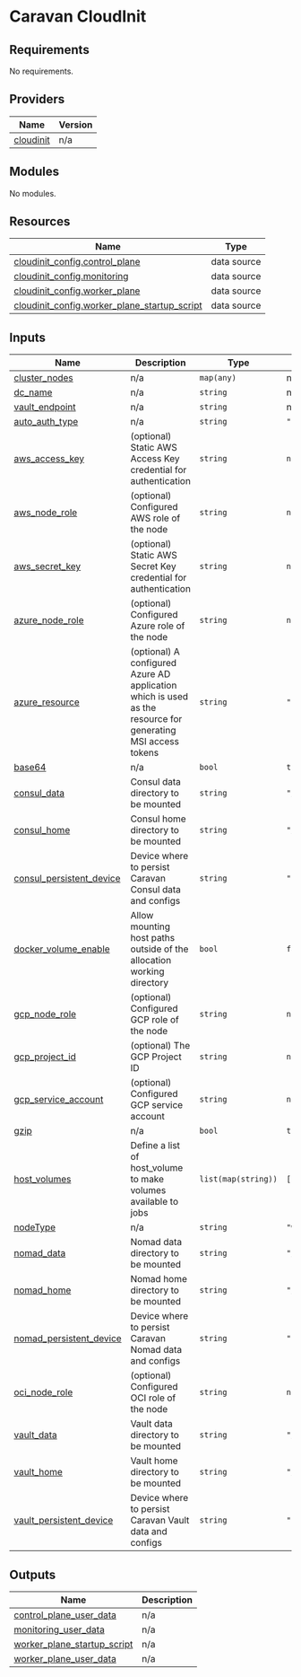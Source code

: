 # Caravan CloudInit

<!-- BEGINNING OF PRE-COMMIT-TERRAFORM DOCS HOOK -->
## Requirements

No requirements.

## Providers

| Name | Version |
|------|---------|
| <a name="provider_cloudinit"></a> [cloudinit](#provider\_cloudinit) | n/a |

## Modules

No modules.

## Resources

| Name | Type |
|------|------|
| [cloudinit_config.control_plane](https://registry.terraform.io/providers/hashicorp/cloudinit/latest/docs/data-sources/config) | data source |
| [cloudinit_config.monitoring](https://registry.terraform.io/providers/hashicorp/cloudinit/latest/docs/data-sources/config) | data source |
| [cloudinit_config.worker_plane](https://registry.terraform.io/providers/hashicorp/cloudinit/latest/docs/data-sources/config) | data source |
| [cloudinit_config.worker_plane_startup_script](https://registry.terraform.io/providers/hashicorp/cloudinit/latest/docs/data-sources/config) | data source |

## Inputs

| Name | Description | Type | Default | Required |
|------|-------------|------|---------|:--------:|
| <a name="input_cluster_nodes"></a> [cluster\_nodes](#input\_cluster\_nodes) | n/a | `map(any)` | n/a | yes |
| <a name="input_dc_name"></a> [dc\_name](#input\_dc\_name) | n/a | `string` | n/a | yes |
| <a name="input_vault_endpoint"></a> [vault\_endpoint](#input\_vault\_endpoint) | n/a | `string` | n/a | yes |
| <a name="input_auto_auth_type"></a> [auto\_auth\_type](#input\_auto\_auth\_type) | n/a | `string` | `""` | no |
| <a name="input_aws_access_key"></a> [aws\_access\_key](#input\_aws\_access\_key) | (optional) Static AWS Access Key credential for authentication | `string` | `null` | no |
| <a name="input_aws_node_role"></a> [aws\_node\_role](#input\_aws\_node\_role) | (optional) Configured AWS role of the node | `string` | `null` | no |
| <a name="input_aws_secret_key"></a> [aws\_secret\_key](#input\_aws\_secret\_key) | (optional) Static AWS Secret Key credential for authentication | `string` | `null` | no |
| <a name="input_azure_node_role"></a> [azure\_node\_role](#input\_azure\_node\_role) | (optional) Configured Azure role of the node | `string` | `null` | no |
| <a name="input_azure_resource"></a> [azure\_resource](#input\_azure\_resource) | (optional) A configured Azure AD application which is used as the resource for generating MSI access tokens | `string` | `"https://management.azure.com/"` | no |
| <a name="input_base64"></a> [base64](#input\_base64) | n/a | `bool` | `true` | no |
| <a name="input_consul_data"></a> [consul\_data](#input\_consul\_data) | Consul data directory to be mounted | `string` | `"/var/lib/consul"` | no |
| <a name="input_consul_home"></a> [consul\_home](#input\_consul\_home) | Consul home directory to be mounted | `string` | `"/etc/consul.d"` | no |
| <a name="input_consul_persistent_device"></a> [consul\_persistent\_device](#input\_consul\_persistent\_device) | Device where to persist Caravan Consul data and configs | `string` | `""` | no |
| <a name="input_docker_volume_enable"></a> [docker\_volume\_enable](#input\_docker\_volume\_enable) | Allow mounting host paths outside of the allocation working directory | `bool` | `false` | no |
| <a name="input_gcp_node_role"></a> [gcp\_node\_role](#input\_gcp\_node\_role) | (optional) Configured GCP role of the node | `string` | `null` | no |
| <a name="input_gcp_project_id"></a> [gcp\_project\_id](#input\_gcp\_project\_id) | (optional) The GCP Project ID | `string` | `null` | no |
| <a name="input_gcp_service_account"></a> [gcp\_service\_account](#input\_gcp\_service\_account) | (optional) Configured GCP service account | `string` | `null` | no |
| <a name="input_gzip"></a> [gzip](#input\_gzip) | n/a | `bool` | `true` | no |
| <a name="input_host_volumes"></a> [host\_volumes](#input\_host\_volumes) | Define a list of host\_volume to make volumes available to jobs | `list(map(string))` | `[]` | no |
| <a name="input_nodeType"></a> [nodeType](#input\_nodeType) | n/a | `string` | `"worker"` | no |
| <a name="input_nomad_data"></a> [nomad\_data](#input\_nomad\_data) | Nomad data directory to be mounted | `string` | `"/var/lib/nomad"` | no |
| <a name="input_nomad_home"></a> [nomad\_home](#input\_nomad\_home) | Nomad home directory to be mounted | `string` | `"/etc/nomad.d"` | no |
| <a name="input_nomad_persistent_device"></a> [nomad\_persistent\_device](#input\_nomad\_persistent\_device) | Device where to persist Caravan Nomad data and configs | `string` | `""` | no |
| <a name="input_oci_node_role"></a> [oci\_node\_role](#input\_oci\_node\_role) | (optional) Configured OCI role of the node | `string` | `null` | no |
| <a name="input_vault_data"></a> [vault\_data](#input\_vault\_data) | Vault data directory to be mounted | `string` | `"/var/lib/vault"` | no |
| <a name="input_vault_home"></a> [vault\_home](#input\_vault\_home) | Vault home directory to be mounted | `string` | `"/etc/vault.d"` | no |
| <a name="input_vault_persistent_device"></a> [vault\_persistent\_device](#input\_vault\_persistent\_device) | Device where to persist Caravan Vault data and configs | `string` | `""` | no |

## Outputs

| Name | Description |
|------|-------------|
| <a name="output_control_plane_user_data"></a> [control\_plane\_user\_data](#output\_control\_plane\_user\_data) | n/a |
| <a name="output_monitoring_user_data"></a> [monitoring\_user\_data](#output\_monitoring\_user\_data) | n/a |
| <a name="output_worker_plane_startup_script"></a> [worker\_plane\_startup\_script](#output\_worker\_plane\_startup\_script) | n/a |
| <a name="output_worker_plane_user_data"></a> [worker\_plane\_user\_data](#output\_worker\_plane\_user\_data) | n/a |
<!-- END OF PRE-COMMIT-TERRAFORM DOCS HOOK -->
